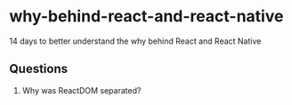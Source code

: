 # why-behind-react-and-react-native
14 days to better understand the why behind React and React Native

Questions
---
1. Why was ReactDOM separated?
